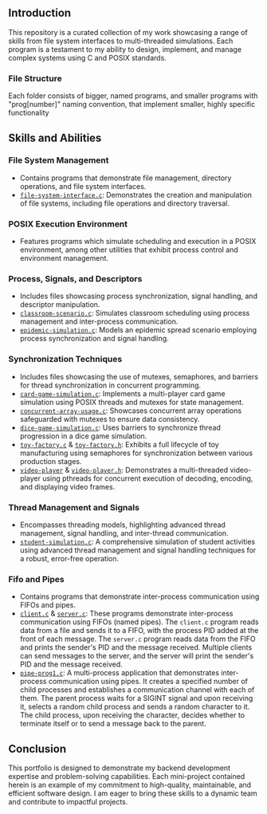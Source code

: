 ## Introduction
This repository is a curated collection of my work showcasing a range of skills from file system interfaces to multi-threaded simulations. Each program is a testament to my ability to design, implement, and manage complex systems using C and POSIX standards.

### File Structure
Each folder consists of bigger, named programs, and smaller programs with "prog[number]" naming convention, that implement smaller, highly specific functionality 

## Skills and Abilities

### File System Management
- Contains programs that demonstrate file management, directory operations, and file system interfaces.
- [`file-system-interface.c`](File-system/file-system-interface.c): Demonstrates the creation and manipulation of file systems, including file operations and directory traversal.

### POSIX Execution Environment
- Features programs which simulate scheduling and execution in a POSIX environment, among other utilities that exhibit process control and environment management.

### Process, Signals, and Descriptors
- Includes files showcasing process synchronization, signal handling, and descriptor manipulation.
- [`classroom-scenario.c`](Processes-signals-and-descriptors/classroom-scenario.c): Simulates classroom scheduling using process management and inter-process communication.
- [`epidemic-simulation.c`](Processes-signals-and-descriptors/epidemic-simulation.c): Models an epidemic spread scenario employing process synchronization and signal handling.

### Synchronization Techniques
- Includes files showcasing the use of mutexes, semaphores, and barriers for thread synchronization in concurrent programming.
- [`card-game-simulation.c`](Synchronization/card-game-simulation.c): Implements a multi-player card game simulation using POSIX threads and mutexes for state management.
- [`concurrent-array-usage.c`](Synchronization/concurrent-array-usage.c): Showcases concurrent array operations safeguarded with mutexes to ensure data consistency.
- [`dice-game-simulation.c`](Synchronization/dice-game-simulation.c): Uses barriers to synchronize thread progression in a dice game simulation.
- [`toy-factory.c`](Synchronization/toy-factory.c) & [`toy-factory.h`](Synchronization/toy-factory.h): Exhibits a full lifecycle of toy manufacturing using semaphores for synchronization between various production stages.
- [`video-player`](Synchronization/video-player.c) & [`video-player.h`](Synchronization/video-player.h): Demonstrates a multi-threaded video-player using pthreads for concurrent execution of decoding, encoding, and displaying video frames.

### Thread Management and Signals
- Encompasses threading models, highlighting advanced thread management, signal handling, and inter-thread communication.
- [`student-simulation.c`](Threads-and-signals/student-simulation.c): A comprehensive simulation of student activities using advanced thread management and signal handling techniques for a robust, error-free operation.
### Fifo and Pipes
- Contains programs that demonstrate inter-process communication using FIFOs and pipes.
- [`client.c`](Fifo-and-Pipes/Fifo-Client-Server/client.c) & [`server.c`](Fifo-and-Pipes/Fifo-Client-Server/server.c): These programs demonstrate inter-process communication using FIFOs (named pipes). The `client.c` program reads data from a file and sends it to a FIFO, with the process PID added at the front of each message. The `server.c` program reads data from the FIFO and prints the sender's PID and the message received. Multiple clients can send messages to the server, and the server will print the sender's PID and the message received.
- [`pipe-prog1.c`](Fifo-and-Pipes/Pipe-Prog1/pipe-prog1.c): A multi-process application that demonstrates inter-process communication using pipes. It creates a specified number of child processes and establishes a communication channel with each of them. The parent process waits for a SIGINT signal and upon receiving it, selects a random child process and sends a random character to it. The child process, upon receiving the character, decides whether to terminate itself or to send a message back to the parent.

## Conclusion
This portfolio is designed to demonstrate my backend development expertise and problem-solving capabilities. Each mini-project contained herein is an example of my commitment to high-quality, maintainable, and efficient software design. I am eager to bring these skills to a dynamic team and contribute to impactful projects.